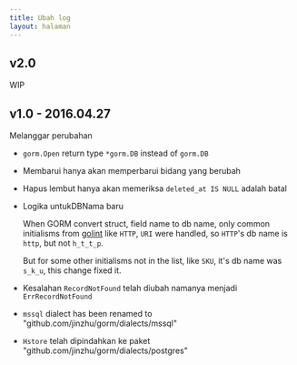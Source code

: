 ```yaml
---
title: Ubah log
layout: halaman
---
```

## v2.0

WIP

## v1.0 - 2016.04.27

Melanggar perubahan

* `gorm.Open` return type `*gorm.DB` instead of `gorm.DB`

* Membarui hanya akan memperbarui bidang yang berubah

* Hapus lembut hanya akan memeriksa ` deleted_at IS NULL ` adalah batal

* Logika untukDBNama baru
    
    When GORM convert struct, field name to db name, only common initialisms from [golint](https://github.com/golang/lint/blob/master/lint.go#L702) like `HTTP`, `URI` were handled, so `HTTP`'s db name is `http`, but not `h_t_t_p`.
    
    But for some other initialisms not in the list, like `SKU`, it's db name was `s_k_u`, this change fixed it.

* Kesalahan `RecordNotFound` telah diubah namanya menjadi `ErrRecordNotFound`

* `mssql` dialect has been renamed to "github.com/jinzhu/gorm/dialects/mssql"

* `Hstore` telah dipindahkan ke paket "github.com/jinzhu/gorm/dialects/postgres"